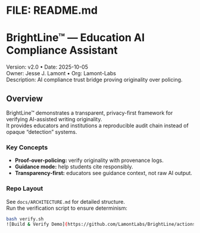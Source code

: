 # FILE: README.md
# BrightLine™ — Education AI Compliance Assistant
Version: v2.0 • Date: 2025-10-05  
Owner: Jesse J. Lamont • Org: Lamont-Labs  
Description: AI compliance trust bridge proving originality over policing.

## Overview
BrightLine™ demonstrates a transparent, privacy-first framework for verifying AI-assisted writing originality.  
It provides educators and institutions a reproducible audit chain instead of opaque “detection” systems.

### Key Concepts
- **Proof-over-policing:** verify originality with provenance logs.  
- **Guidance mode:** help students cite responsibly.  
- **Transparency-first:** educators see guidance context, not raw AI output.

### Repo Layout
See `docs/ARCHITECTURE.md` for detailed structure.  
Run the verification script to ensure determinism:
```bash
bash verify.sh
![Build & Verify Demo](https://github.com/LamontLabs/BrightLine/actions/workflows/ci.yml/badge.svg)
